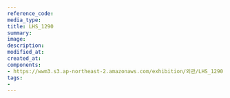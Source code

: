 ```yaml
---
reference_code:
media_type:
title: LHS_1290
summary:
image:
description:
modified_at:
created_at:
components:
- https://wwm3.s3.ap-northeast-2.amazonaws.com/exhibition/외관/LHS_1290.jpg
tags:
-
---
```

